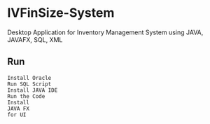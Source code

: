 # IVFinSize-System
Desktop Application for Inventory Management System using JAVA, JAVAFX, SQL, XML

## Run
```
Install Oracle
Run SQL Script
Install JAVA IDE
Run the Code
Install 
JAVA FX 
for UI
```
